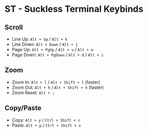 # ST - Suckless Terminal Keybinds

## Scroll

- Line Up: `Alt + Up` / `Alt + k`
- Line Down: `Alt + Down` / `Alt + j`
- Page Up: `Alt + PgUp` / `Alt + u` / `Alt + w`
- Page Down: `Alt + PgDown` / `Alt + d` / `Alt + i`

## Zoom

- Zoom In: `Alt + l` / `Alt + Shift + l` (faster)
- Zoom Out: `Alt + h` / `Alt + Shift + h` (faster)
- Zoom Reset: `Alt + ;`

## Copy/Paste

- Copy: `Alt + y` / `Ctrl + Shift + c`
- Paste: `Alt + p` / `Ctrl + Shift + v`
